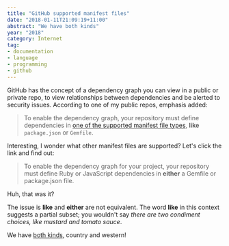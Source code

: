 ```yaml
---
title: "GitHub supported manifest files"
date: "2018-01-11T21:09:19+11:00"
abstract: "We have both kinds"
year: "2018"
category: Internet
tag:
- documentation
- language
- programming
- github
---
```

GitHub has the concept of a dependency graph you can view in a public or private repo, to view relationships between dependencies and be alerted to security issues. According to one of my  public repos, emphasis added:

> To enable the dependency graph, your repository must define dependencies in [one of the supported manifest file types], **like** `package.json` or `Gemfile`. 

Interesting, I wonder what other manifest files are supported? Let's click the link and find out:

> To enable the dependency graph for your project, your repository must define Ruby or JavaScript dependencies in **either** a Gemfile or package.json file.

Huh, that was it?

The issue is **like** and **either** are not equivalent. The word **like** in this context suggests a partial subset; you wouldn't say *there are two condiment choices, like mustard and tomato sauce*.

We have [both kinds], country and western!

[one of the supported manifest file types]: https://help.github.com/articles/listing-the-packages-that-a-repository-depends-on
[both kinds]: http://bluesbrothersofficialsite.com/gi-174026-we-have-both-kinds-country-and-western.html

